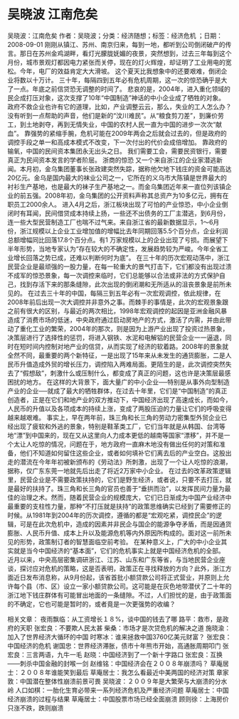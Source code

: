 # 吴晓波  江南危矣

吴晓波：江南危矣
作者：吴晓波；分类：经济随想；标签：经济危机 ；日期：2008-09-01
刚刚从镇江、苏州、南京归来，每到一地，都听到公司倒闭破产的传言。那日在苏州金鸡湖畔，看灯光朦胧妩媚的夜景，突然想到，过去三年每到这个月份，城市景观灯都因电力紧张而关停，现在的灯火辉煌，却证明了工业用电的宽松。今年，电厂的效益肯定大大滑坡。
这个夏天比我想象中的还要艰难，倒闭企业将数以十万计。
三十年，每隔四到五年必有危机周期，这一次的惊恐确乎是大了一点。年底之前信贷恐无调整的时间了。
悲哀的是，2004年，进入重化领域的民企成打压对象，这次支撑了10年“中国制造”神话的中小企业成了牺牲的对象。
政府不救企业也许有它的道理，比如，产业调整云云，那么，失业的工人怎么办？没有听到一点帮助的声音，他们是新的“汶川难民”。从“粮食剪刀差”，到廉价劳工，到土地剥夺，再到无情失业，中国的农村人民一直为中国的进步一次次“献血”。
靠强势的紧缩手腕，危机可能在2009年两会之后就会过去的，但是政府的调控手段之单一和高成本模式不改变，下一次付出的代价会成倍增加。
靠政府的输氧，中国的民间资本集团永无出头之日。
我们需要工会，需要民资银行，需要真正为民间资本发言的学者阶层。
浙商的惊恐
又一个来自浙江的企业家潜逃新闻。本月初，金乌集团董事长张政建突然失踪，据称他欠地下钱庄的资金可能高达20亿元。金乌是国内最大的袜业公司之一，它所在的义乌市大陈镇是世界最大的衬衫生产基地，也是最大的袜子生产基地之一。而金乌集团近年来一直位列该镇企业的前五强。2008年初，金乌集团的公开资料声称其总资产为10多亿元，拥有在职员工2000余人。
进入4月之后，浙江板块出现了可怕的产业惊恐，中小企业倒闭时有耳闻，民间借贷成本持续上扬，一些还不出债务的工厂主潜逃，到6月份，连一些大型民营制造工厂也喘不过气来。来自浙江省的最新数据显示，1～6月份，浙江规模以上企业工业增加值的增幅比去年同期回落5.5个百分点，企业利润总额增幅同比回落17.8个百分点。有1 万家规模以上的企业出现了亏损。而展望下半年形势，当地专家认为“存在较大的不确定性，发展趋势较为严峻。今年全省工业增长回落之势已成，还难以判断何时为底”。
在三十年的历次宏观动荡中，浙江民营企业是最顽强的一股力量，在每一轮重大的景气打击下，它们都没有出现过溃不成军的惊恐景象，每一次调控来临时，它们总能够以合法或非法的方式保护自己，找到存活下来的那条缝隙，此次出现的倒闭潮和无所适从的沮丧景象是前所未见的。
在过去三十年的中国，每隔三到五年必有一次宏观调控，依此规律，在2008年前后出现一次大调控并非意外之事。而棘手的事情是，此次的宏观景象跟之前有很大的区别，与最近的两次相比，1998年宏观调控的起因是亚洲金融风暴造成了消费市场的低迷，中央政府通过启动房地产的方式，激活了内需，并由此带动了重化工业的繁荣，2004年的那次，则是因为上游产业出现了投资过热景象，决策层进行了选择性的惩罚，将进入钢铁、水泥和电解铝的民营企业一一逼退，同时在短时间内控制对地产业的信贷，从而实现了经济的软着路。2008年的景象就全然不同，最重要的两个新特征，一是出现了15年来从未发生的通货膨胀，二是人民币升值造成外贸的增长压力，调控陷入两难局面。更陌生的是，此次调控突然失去了“假想敌”，刺激什么或压制什么，都变成了真正的问题，这也许是决策层最感困扰的地方。
在这样的大背景下，面大量广的中小企业──特别是从事外向型制造产业的企业──就成了最大的牺牲群体，在过去十年里，它们是“中国制造”的真正创造者，正是在它们和地产业的双方推动下，中国经济出现了高速成长，而如今，人民币的升值以及各项成本的持续上涨，变成了两股压迫的力量让它们的呼吸变得越来越艰难。
事实上，早在两年前，珠三角和长三角的劳动力密集型外贸企业已经出现了疲软和外逃的景象，特别是鞋革类工厂，它们当年就是从韩国、台湾等地“漂”到中国来的，现在又从这里向人力成本更低的越南等国家“漂移”，并不是一个太让人吃惊的情况，问题在于，地方政府一直麻木地没有做出任何的对策和准备，他们不知道如何留住这些企业，或者如何填补它们离去后的产业空白。这股出走的潜流在今年年初被新颁布的《劳动法》所刺激，出现了一个让人吃惊的浪潮，据称，仅广东东莞一地就先后出走了将近2万家中小企业。
在过去的改革政策逻辑里，民营企业是不需要政策扶持的，它们是野生经济，或者说，只要不去打压，就是最好的扶持了。珠三角和长三角的官员也善于“垂拱而治”，以发挥民间力量为最佳的治理之术。然而，随着民营企业的规模庞大，它们已日渐成为中国产业经济中最重要的支柱性力量，那种“不打压就是扶持”的政策思维确实已经到了需要修正的时候。从1981年到2004年的历次调控，遵循的都是“宏观吃紧，调控民企”的逻辑，可是在此次危机中，造成的因素并非民企与国企的能源争夺矛盾，而是因通货膨胀、人民币升值、成本上升以及能源危机等内外原因所构成的。面对这一前所未见的形势，政策制订者的智慧面临空前考验。
在某种意义上，广大的中小企业其实就是当今中国经济的“基本面”，它们的危机事实上就是中国经济危机的全部。
近月以来，中央高层密集调研浙江、江苏、山东和广东等省，与当地民营企业座谈，探讨应对危机的策略，这是否表明，政策正在寻找释放的方向？此外，浙江方面近日发布消息称，从9月份起，该省首批小额贷款公司将正式营业，并原则上允许每个县（市、区）设立一家小额贷款公司。这可能是在灰色地带潜伏了二十年的浙江地下钱庄群体有可能冒出地面的一条缝隙。不过，人们担忧的是，由于政策面的不确定，它也可能是暂时的，或者竟是一次更强势的收编？

相关文章：
夜雨飘临：从工资增长１８%，谈中国的钱去了哪
路平：救市，是政府的天职
张宏良：不要欺人民太甚
柴桑：市场才是次贷危机的解决之道
施晓渝：加入了世界经济大循环的中国
时寒冰：谁来拯救中国3760亿美元财富？
张宏良：中国经济的危机
谢国忠：世界经济滞胀，债市十年熊市开始，高通胀周期叩门
张宏良：三言两语，九牛一毛
赵晓：中国经济到了一个新十字路口
张宏良：互换——刺杀中国金融的封喉一剑
赵维铭：中国经济会在２００８年崩溃吗？
草庵居士：２００８年谁能笑到最后
草庵居士：我怎么看最近中美两国的经济对策
章家敦：中国潜在整体性崩溃前景可畏
吴晓波：２００９年是大繁荣与大崩溃的分水岭
人口如棋：一胎化生育必带来一系列经济危机及严重经济问题
草庵居士：中国经济崩溃的过程与结果
草庵居士：中国股票市场已经全面崩溃
顾则徐：上海房价只涨不跌，跌则崩溃